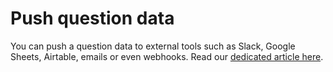 # Push question data

You can push a question data to external tools such as Slack, Google Sheets, Airtable, emails or even webhooks. Read our [dedicated article here](../../workflows/push.md).

